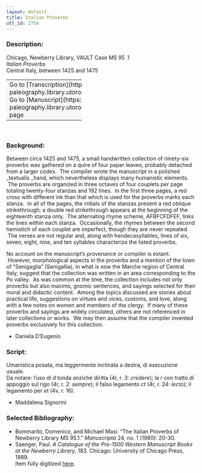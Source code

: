 ```yaml
---
layout: default
title: Italian Proverbs
utl_id: 2754
---
```


### Description:

Chicago, Newberry Library, VAULT Case MS 95 .1<br>
_Italian Proverbs_<br>
Central Italy, between 1425 and 1475

<table border="0.5" cellpadding="1" cellspacing="1" style="width: 200px; background-color:#F8F8F8;"><tbody><tr><td>Go to [Transcription](https://italian-paleography.library.utoronto.ca/content/transcript_IP_006)<br>
Go to [Manuscript](https://italian-paleography.library.utoronto.ca/islandora/object/italianpaleography%3AIP_006) page</td></tr></tbody></table> 

### Background:

Between circa 1425 and 1475, a small handwritten collection of ninety-six proverbs was gathered on a quire of four paper leaves, probably detached from a larger codex.  The compiler wrote the manuscript in a polished _textualis _hand, which nevertheless displays many humanistic elements.  The proverbs are organized in three octaves of four couplets per page totaling twenty-four stanzas and 192 lines.  In the first three pages, a red cross with different ink than that which is used for the proverbs marks each stanza.  In all of the pages, the initials of the stanzas present a red oblique strikethrough; a double red strikethrough appears at the beginning of the eighteenth stanza only.  The alternating rhyme scheme, AFBFCFDFEF, links the lines within each stanza.  Occasionally, the rhymes between the second hemistich of each couplet are imperfect, though they are never repeated.  The verses are not regular and, along with hendecasyllables, lines of six, seven, eight, nine, and ten syllables characterize the listed proverbs.

No account on the manuscript’s provenance or compiler is extant.  However, morphological aspects in the proverbs and a mention of the town of “Senigaglia” (Senigallia), in what is now the Marche region of Central Italy, suggest that the collection was written in an area corresponding to the Po valley.  As was common at the time, the collection includes not only proverbs but also maxims, gnomic sentences, and sayings selected for their moral and didactic content.  Among the topics discussed are stories about practical life, suggestions on virtues and vices, customs, and love, along with a few notes on women and members of the clergy.  If many of these proverbs and sayings are widely circulated, others are not referenced in later collections or works.  We may then assume that the compiler invented proverbs exclusively for this collection.

- Daniela D’Eugenio

### Script:

Umanistica posata, ma leggermente inclinata a destra, di esecuzione usuale.<br>
Da notare: l’uso di _d_ tonda anziché diritta (4r, r. 3: _credere_); la _r_ con tratto di appoggio sul rigo (4r, r. 2: _sempre_); il falso legamento _ct_ (4r, r. 24: _lecto_); il legamento per _et_ (4v, r. 16).<br>
- Maddalena Signorini

### Selected Bibliography:

- Bommarito, Domenico, and Michael Masi. “The Italian Proverbs of Newberry Library MS 95.1.” <i>Manuscripta</i> 24, no. 1 (1980): 20-30.<br>
- Saenger, Paul. <i>A Catalogue of the Pre-1500 Western Manuscript Books at the Newberry Library</i>, 183. Chicago: University of Chicago Press, 1989.<br>
Item fully digitized [here](http://collections.carli.illinois.edu/cdm/ref/collection/nby_dig/id/13764).

